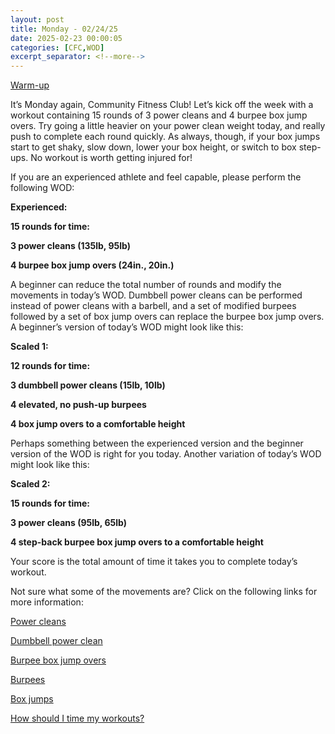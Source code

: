 ```yaml
---
layout: post
title: Monday - 02/24/25
date: 2025-02-23 00:00:05
categories: [CFC,WOD]
excerpt_separator: <!--more-->
---
```

[Warm-up](https://communityfitnessclub.wixsite.com/website/post/basic-full-body-warm-up)

It’s Monday again, Community Fitness Club! Let’s kick off the week with a workout containing 15 rounds of 3 power cleans and 4 burpee box jump overs. Try going a little heavier on your power clean weight today, and really push to complete each round quickly.  As always, though, if your box jumps start to get shaky, slow down, lower your box height, or switch to box step-ups. No workout is worth getting injured for! 

If you are an experienced athlete and feel capable, please perform the following WOD:

**Experienced:**

**15 rounds for time:**

**3 power cleans (135lb, 95lb)**

**4 burpee box jump overs (24in., 20in.)**
<!--more-->

A beginner can reduce the total number of rounds and modify the movements in today’s WOD. Dumbbell power cleans can be performed instead of power cleans with a barbell, and a set of modified burpees followed by a set of box jump overs can replace the burpee box jump overs. A beginner’s version of today’s WOD might look like this:

**Scaled 1:**

**12 rounds for time:**

**3 dumbbell power cleans (15lb, 10lb)**

**4 elevated, no push-up burpees**

**4 box jump overs to a comfortable height**

Perhaps something between the experienced version and the beginner version of the WOD is right for you today. Another variation of today’s WOD might look like this:

**Scaled 2:**

**15 rounds for time:**

**3 power cleans (95lb, 65lb)**

**4 step-back burpee box jump overs to a comfortable height**

Your score is the total amount of time it takes you to complete today’s workout. 

Not sure what some of the movements are? Click on the following links for more information:

[Power cleans](https://communityfitnessclub.wixsite.com/website/post/power-cleans) 

[Dumbbell power clean](https://communityfitnessclub.wixsite.com/website/post/dumbbell-power-cleans) 

[Burpee box jump overs](https://www.youtube.com/watch?v=GLktGkmcvWE)

[Burpees](https://communityfitnessclub.wixsite.com/website/post/burpees)

[Box jumps](https://communityfitnessclub.wixsite.com/website/post/box-jumps) 

[How should I time my workouts?](https://communityfitnessclub.wixsite.com/website/post/how-should-i-time-my-workouts)
